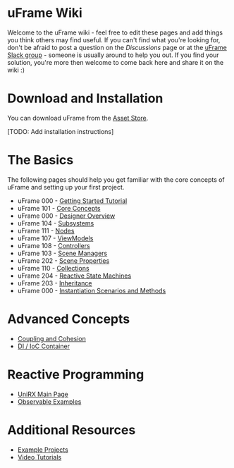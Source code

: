 # uFrame Wiki

Welcome to the uFrame wiki - feel free to edit these pages and add things you think others may find useful. If you can't find what you're looking for, don't be afraid to post a question on the _Discussions_ page or at the [uFrame Slack group](https://invert.typeform.com/to/nLPX8o) - someone is usually around to help you out. If you find your solution, you're more then welcome to come back here and share it on the wiki :)

# Download and Installation

You can download uFrame from the [Asset Store](https://www.assetstore.unity3d.com/en/#!/content/14381).

[TODO: Add installation instructions]

# The Basics

The following pages should help you get familiar with the core concepts of uFrame and setting up your first project.

* uFrame 000 - [Getting Started Tutorial](getting-started-for-uframe-mvvm-16/tutorial-1.md)
* uFrame 101 - [Core Concepts](pages/core-concepts.md)
* uFrame 000 - [Designer Overview](pages/designer-overview.md)
* uFrame 104 - [Subsystems](pages/subsystems.md)
* uFrame 111 - [Nodes](pages/nodes.md)
* uFrame 107 - [ViewModels](pages/viewmodel.md)
* uFrame 108 - [Controllers](pages/controller.md)
* uFrame 103 - [Scene Managers](pages/scene-managers.md)
* uFrame 202 - [Scene Properties](pages/scene-properties.md)
* uFrame 110 - [Collections](pages/element-collections.md)
* uFrame 204 - [Reactive State Machines](pages/reactive-state-machines.md)
* uFrame 203 - [Inheritance](pages/inheritance.md)
* uFrame 000 - [Instantiation Scenarios and Methods](pages/instantiation-scenarios-and-methods.md)

# Advanced Concepts

* [Coupling and Cohesion](pages/coupling-and-cohesion.md)
* [DI / IoC Container](pages/di-ioc-container.md)

# Reactive Programming

* [UniRX Main Page](https://github.com/neuecc/UniRx)
* [Observable Examples](pages/observable-examples.md)

# Additional Resources

* [Example Projects](pages/example-projects.md)
* [Video Tutorials](pages/video-tutorials.md)
